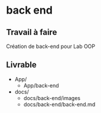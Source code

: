 # back end

## Travail à faire

Création de back-end pour Lab OOP

## Livrable

- App/
  - App/back-end
- docs/
  - docs/back-end/images
  - docs/back-end/back-end.md
